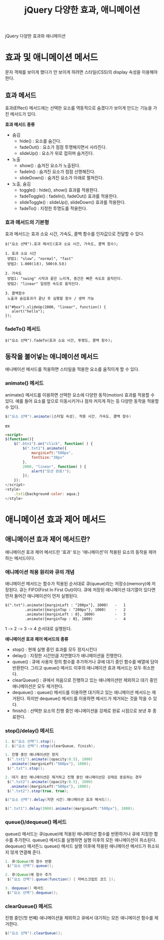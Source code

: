 ﻿---
title: "jQuery 다양한 효과, 애니메이션"
categories: Javascript_jQuery
comments: true
---

jQuery 다양한 효과와 애니메이션

# 효과 및 애니메이션 메서드 
 문자 객체를 보이게 했다가 안 보이게 하려면 스타일(CSS)의 display 속성을 이용해야 한다.

## 효과 메서드
 효과(Effect) 메서드에는 선택한 요소를 역동적으로 숨겼다가 보이게 만드는 기능을 가진 메서드가 있다.

 **효과 메서드 종류**
  - 숨김 
    - hide() : 요소를 숨긴다.
    - fadeOut() : 요소가 점점 투명해지면서 사라진다.
    - slideUp() : 요소가 위로 접히며 숨겨진다.
  - 노출
    - show() : 숨겨진 요소가 노출된다.
    - fadeIn() : 숨겨진 요소가 점점 선명해진다.
    - slideDown() : 숨겨진 요소가 아래로 펼쳐진다.
  - 노출, 숨김
    - toggle() : hide(), show() 효과를 적용한다.
    - fadeToggle() : fadeIn(), fadeOut() 효과를 적용한다.
    - slideToggle() : slideUp(), slideDown() 효과를 적용한다.
    - fadeTo() : 지정한 투명도를 적용한다.

### 효과 메서드의 기본형
 효과 메서드는 효과 소요 시간, 가속도, 콜백 함수를 인자값으로 전달할 수 있다.
```
$("요소 선택").효과 메서드(효과 소요 시간, 가속도, 콜백 함수);

1. 효과 소요 시간
 방법1: "slow", "normal", "fast"
 방법2: 1.000(1초), 500(0.5초)

2. 가속도
 방법1: "swing" 시작과 끝은 느리게, 중간은 빠른 속도로 움직인다. 
 방법2: "linear" 일정한 속도로 움직인다.

3. 콜백함수
 노출과 숨김효과가 끝난 후 실행할 함수 / 생략 가능

$("#box").slideUp(2000, "linear", function() {
   alert("hello");
});
```

### fadeTo() 메서드
```
$("요소 선택").fadeTo(효과 소요 시간, 투명도, 콜백 함수);
```

## 동작을 불어넣는 애니메이션 메서드
 애니메이션 메서드를 적용하면 스타일을 적용한 요소를 움직이게 할 수 있다.

### animate() 메서드
 animate() 메서드를 이용하면 선택한 요소에 다양한 동작(motion) 효과를 적용할 수 있다. 예를 들어 요소를 앞으로 이동시키거나 점차 커지게 하는 등 다양한 동작을 적용할 수 있다.

```java
$("요소 선택").animate({스타일 속성}, 적용 시간, 가속도, 콜백 함수)
```

ex
```html
<script>
$(function(){
	$(".btn1").on("click", function( ) {
		$(".txt1").animate({
			marginLeft:"500px",
			fontSize:"30px"
		},
		2000, "linear", function( ) {
			alert("모션 완료!"); 
		});
	});
</script>
<style>
	.txt1{background-color: aqua;}
</style>
```

# 애니메이션 효과 제어 메서드

## 애니메이션 효과 제어 메서드란?
 애니메이션 효과 제어 메서드란 '효과' 또는 '애니메이션'이 적용된 요소의 동작을 제어하는 메서드이다.

### 애니메이션 적용 원리와 큐의 개념
 애니메이션 메서드는 함수가 적용된 순서대로 큐(queue)라는 저장소(memory)에 저장된다. 큐는 FIFO(First In First Out)이다. 큐에 저장된 애니메이션 대기열이 있다면 먼저 들어간 애니메이션이 먼저 실행된다.

```html
$(".txt").animate({marginLeft : "200px"}, 1000)   -   1
         .animate({marginTop : "200px"}, 1000)    -   2
         .animate({marginLeft : 0}, 1000)         -   3
         .animate({marginTop : 0}, 1000)          -   4
```
1 -> 2 -> 3 -> 4 순서대로 실행된다.

  **애니메이션 효과 제어 메서드의 종류**
   - stop() : 현재 실행 중인 효과를 모두 정지시킨다
   - delay() : 지정한 시간만큼 지연했다가 애니메이션을 진행한다.
   - queue() : 큐에 사용자 정의 함수를 추가하거나 큐에 대기 중인 함수를 배열에 담아 반환한다. 그리고 queue() 메서드 이후의 애니메이션 효과 메서드는 모두 취소한다.
   - clearQueue() : 큐에서 처음으로 진행하고 있는 애니메이션만 제외하고 대기 중인 애니메이션은 모두 제거한다.
   - dequeue() : queue() 메서드를 이용하면 대기하고 있는 애니메이션 메서드는 제거된다. 하지만 dequeue() 메서드를 이용하면 메서드가 제거되는 것을 막을 수 있다.
   - finish() : 선택한 요소의 진행 중인 애니메이션을 강제로 완료 시점으로 보낸 후 종료한다.

### stop()/delay() 메서드

```java
1. $("요소 선택").stop();
2. $("요소 선택").stop(clearQueue, finish);
```

```java
1. 진행 중인 애니메이션만 정지
 $(".txt1").animate({opacity:0.5}, 1000)
  .animate({marginLeft:"500px"}, 1000);
 $(".txt").stop();

2. 대기 중인 애니메이션은 제거하고 진행 중인 애니메이션은 강제로 종료하는 경우
 $(".txt2").animate({opacity:0.5}, 1000)
  .animate({marginLeft:"500px"}, 1000);
 $(".txt2").stop(true, true);
```

```java
$("요소 선택").delay(지연 시간).애니메이션 효과 메서드();
```

```java
$(".txt1").delay(3000).animate({marginLeft:"500px"}, 1000);
```

### queue()/dequeue() 메서드
 queue() 메서드는 큐(queue)에 적용된 애니메이션 함수를 반환하거나 큐에 지정한 함수를 추가한다. queue() 메서드를 실행하면 실행 이후의 모든 애니메이션이 취소된다. dequeue() 메서든느 queue() 메서드 실행 이후에 적용된 애니메이션 메서드가 취소되지 않게 연결해 준다.

```java
1. 큐(Queue)의 함수 반환
 $("요소 선택").queue();

2. 큐(Queue)에 함수 추가
 $("요소 선택").queue(function() { 자바스크립트 코드 });

3. dequeue() 메서드
 $("요소 선택").dequeue();
```

### clearQueue() 메서드
 진행 중인(첫 번째) 애니메이션을 제외하고 큐에서 대기하는 모든 애니메이션 함수를 제거한다.

```java
$("요소 선택").clearQueue();
```